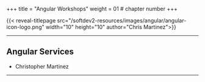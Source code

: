 +++
title = "Angular Workshops"
weight = 01 # chapter number
+++

{{< reveal-titlepage src="/softdev2-resources/images/angular/angular-icon-logo.png" width="10" height="10" author="Chris Martinez">}}


  
---

## Angular Services

- Christopher Martinez

---
